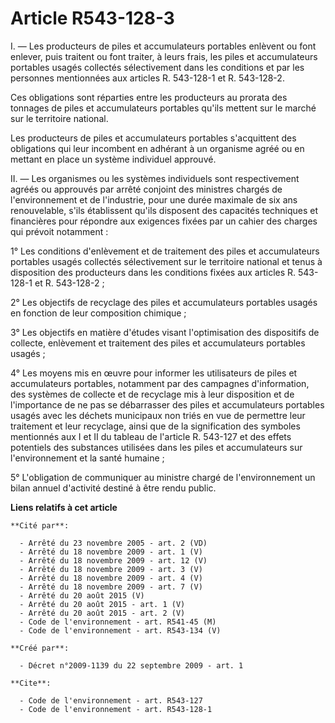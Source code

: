 # Article R543-128-3

I. ― Les producteurs de piles et accumulateurs portables enlèvent ou font enlever, puis traitent ou font traiter, à leurs
frais, les piles et accumulateurs portables usagés collectés sélectivement dans les conditions et par les personnes
mentionnées aux articles R. 543-128-1 et R. 543-128-2. 

Ces obligations sont réparties entre les producteurs au prorata des tonnages de piles et accumulateurs portables qu'ils
mettent sur le marché sur le territoire national. 

Les producteurs de piles et accumulateurs portables s'acquittent des obligations qui leur incombent en adhérant à un
organisme agréé ou en mettant en place un système individuel approuvé. 

II. ― Les organismes ou les systèmes individuels sont respectivement agréés ou approuvés par arrêté conjoint des ministres
chargés de l'environnement et de l'industrie, pour une durée maximale de six ans renouvelable, s'ils établissent qu'ils
disposent des capacités techniques et financières pour répondre aux exigences fixées par un cahier des charges qui prévoit
notamment : 

1° Les conditions d'enlèvement et de traitement des piles et accumulateurs portables usagés collectés sélectivement sur le
territoire national et tenus à disposition des producteurs dans les conditions fixées aux articles R. 543-128-1 et R.
543-128-2 ; 

2° Les objectifs de recyclage des piles et accumulateurs portables usagés en fonction de leur composition chimique ; 

3° Les objectifs en matière d'études visant l'optimisation des dispositifs de collecte, enlèvement et traitement des piles et
accumulateurs portables usagés ; 

4° Les moyens mis en œuvre pour informer les utilisateurs de piles et accumulateurs portables, notamment par des campagnes
d'information, des systèmes de collecte et de recyclage mis à leur disposition et de l'importance de ne pas se débarrasser
des piles et accumulateurs portables usagés avec les déchets municipaux non triés en vue de permettre leur traitement et leur
recyclage, ainsi que de la signification des symboles mentionnés aux I et II du tableau de l'article R. 543-127 et des effets
potentiels des substances utilisées dans les piles et accumulateurs sur l'environnement et la santé humaine ; 

5° L'obligation de communiquer au ministre chargé de l'environnement un bilan annuel d'activité destiné à être rendu public.

**Liens relatifs à cet article**

	**Cité par**:

	  - Arrêté du 23 novembre 2005 - art. 2 (VD)
	  - Arrêté du 18 novembre 2009 - art. 1 (V)
	  - Arrêté du 18 novembre 2009 - art. 12 (V)
	  - Arrêté du 18 novembre 2009 - art. 3 (V)
	  - Arrêté du 18 novembre 2009 - art. 4 (V)
	  - Arrêté du 18 novembre 2009 - art. 7 (V)
	  - Arrêté du 20 août 2015 (V)
	  - Arrêté du 20 août 2015 - art. 1 (V)
	  - Arrêté du 20 août 2015 - art. 2 (V)
	  - Code de l'environnement - art. R541-45 (M)
	  - Code de l'environnement - art. R543-134 (V)

	**Créé par**:

	  - Décret n°2009-1139 du 22 septembre 2009 - art. 1

	**Cite**:

	  - Code de l'environnement - art. R543-127
	  - Code de l'environnement - art. R543-128-1
